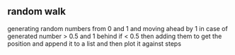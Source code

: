 ## random walk
generating random numbers from 0 and 1 and moving ahead by 1 in case of generated number > 0.5 and 1 behind if < 0.5 then adding them to get the position and append it to a list and then plot it against steps